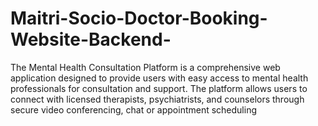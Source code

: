 # Maitri-Socio-Doctor-Booking-Website-Backend-
The Mental Health Consultation Platform is a comprehensive web application designed to provide users with easy access to mental health professionals for consultation and support. The platform allows users to connect with licensed therapists, psychiatrists, and counselors through secure video conferencing, chat or appointment scheduling 
